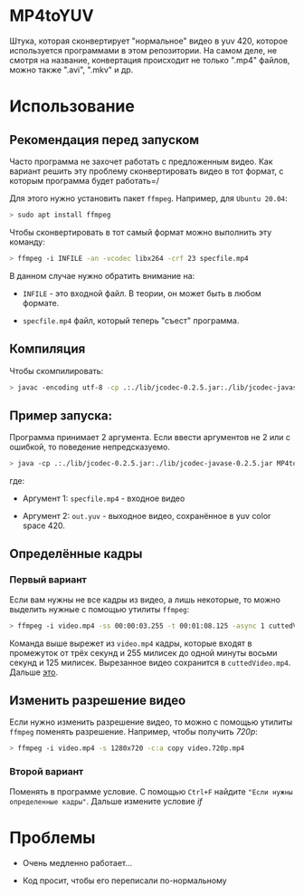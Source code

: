 # MP4toYUV

Штука, которая сконвертирует "нормальное" видео в yuv 420, которое используется программами в этом репозитории. На самом деле, не смотря на название, конвертация происходит не только ".mp4" файлов, можно также ".avi", ".mkv" и др.

# Использование

## Рекомендация перед запуском

Часто программа не захочет работать с предложенным видео. Как вариант решить эту проблему сконвертировать видео в тот формат, с которым программа будет работать=/

Для этого нужно установить пакет `ffmpeg`. Например, для `Ubuntu 20.04`:

``` bash
> sudo apt install ffmpeg
```

Чтобы сконвертировать в тот самый формат можно выполнить эту команду:

``` bash
> ffmpeg -i INFILE -an -vcodec libx264 -crf 23 specfile.mp4
```

В данном случае нужно обратить внимание на:

- `INFILE` - это входной файл. В теории, он может быть в любом формате.

- `specfile.mp4` файл, который теперь "съест" программа.

## Компиляция

Чтобы скомпилировать:

``` bash
> javac -encoding utf-8 -cp .:./lib/jcodec-0.2.5.jar:./lib/jcodec-javase-0.2.5.jar MP4toYUV.java
```

## Пример запуска:

Программа принимает 2 аргумента. Если ввести аргументов не 2 или с ошибкой, то поведение непредсказуемо.

``` bash
> java -cp .:./lib/jcodec-0.2.5.jar:./lib/jcodec-javase-0.2.5.jar MP4toYUV specfile.mp4 out.yuv
```

где:

- Аргумент 1: `specfile.mp4` - входное видео

- Аргумент 2: `out.yuv` - выходное видео, сохранённое в yuv color space 420.

## Определённые кадры

### Первый вариант

Если вам нужны не все кадры из видео, а лишь некоторые, то можно выделить нужные с помощью утилиты `ffmpeg`:

``` bash
> ffmpeg -i video.mp4 -ss 00:00:03.255 -t 00:01:08.125 -async 1 cuttedVideo.mp4
```

Команда выше вырежет из `video.mp4` кадры, которые входят в промежуток от трёх секунд и 255 милисек до одной минуты восьми секунд и 125 милисек. Вырезанное видео сохранится в `cuttedVideo.mp4`. Дальше [это](#рекомендация-перед-запуском).

## Изменить разрешение видео

Если нужно изменить разрешение видео, то можно с помощью утилиты `ffmpeg` поменять разрешение. Например, чтобы получить *720p*:

``` bash
> ffmpeg -i video.mp4 -s 1280x720 -c:a copy video.720p.mp4
```

### Второй вариант

Поменять в программе условие. С помощью `Ctrl+F` найдите `"Если нужны определенные кадры"`. Дальше измените условие *if*

# Проблемы

- Очень медленно работает...

- Код просит, чтобы его переписали по-нормальному
